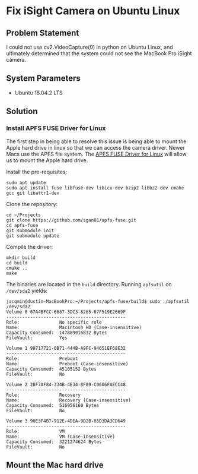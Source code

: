 # Fix iSight Camera on Ubuntu Linux
## Problem Statement
I could not use cv2.VideoCapture(0) in python on Ubuntu Linux, and ultimately determined that the system could not see the MacBook Pro iSight camera.

## System Parameters
* Ubuntu 18.04.2 LTS 

## Solution

### Install APFS FUSE Driver for Linux
The first step in being able to resolve this issue is being able to mount the Apple hard drive in linux so that we can access the camera driver. Newer Macs use the APFS file system. The [APFS FUSE Driver for Linux](https://github.com/sgan81/apfs-fuse) will allow us to mount the Apple hard drive.

Install the pre-requisites:
```
sudo apt update
sudo apt install fuse libfuse-dev libicu-dev bzip2 libbz2-dev cmake gcc git libattr1-dev
```
Clone the repository:
```
cd ~/Projects
git clone https://github.com/sgan81/apfs-fuse.git
cd apfs-fuse
git submodule init
git submodule update
```

Compile the driver:
```
mkdir build
cd build
cmake ..
make
```

The binaries are located in the `build` directory. Running `apfsutil` on `/dev/sda2` yields:
```
jacqmin@dustin-MacBookPro:~/Projects/apfs-fuse/build$ sudo ./apfsutil /dev/sda2
Volume 0 07A4BFCC-6667-3DC3-8265-67F519E2669F
---------------------------------------------
Role:               No specific role
Name:               Macintosh HD (Case-insensitive)
Capacity Consumed:  147889016832 Bytes
FileVault:          Yes

Volume 1 99717721-0B71-444B-A9FC-94651EF68E32
---------------------------------------------
Role:               Preboot
Name:               Preboot (Case-insensitive)
Capacity Consumed:  45105152 Bytes
FileVault:          No

Volume 2 2BF7AF84-334B-4E34-8F89-C0606FAECC48
---------------------------------------------
Role:               Recovery
Name:               Recovery (Case-insensitive)
Capacity Consumed:  516956160 Bytes
FileVault:          No

Volume 3 90E3F4B7-912E-4DEA-9D2B-85D3DA3CD649
---------------------------------------------
Role:               VM
Name:               VM (Case-insensitive)
Capacity Consumed:  3221274624 Bytes
FileVault:          No

```

## Mount the Mac hard drive


